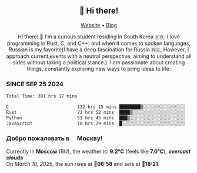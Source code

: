 <h2 align="center">👋 Hi there!</h2>
<p align="center">
  <a href="https://urdekcah.ru">Website</a> •
  <a href="https://urdekcah.blog">Blog</a>
</p>

<p align="center">
  Hi there! 👋 I'm a curious student residing in South Korea 🇰🇷. I love programming in Rust, C, and C++, and when it comes to spoken languages, Russian is my favorite(I have a deep fascination for Russia 🇷🇺, However, I approach current events with a neutral perspective, aiming to understand all sides without taking a political stance.). I am passionate about creating things, constantly exploring new ways to bring ideas to life.
</p>

### SINCE SEP 25 2024
<!--START_SECTION:waka-->
<!--LAST_WAKA_UPDATE:2025-03-09 18:22:07-->
```txt
Total Time: 391 hrs 17 mins

C                          132 hrs 15 mins ████████▒░░░░░░░░░░░░░░░░   32.89 %
Rust                       71 hrs 52 mins  ████▒░░░░░░░░░░░░░░░░░░░░   17.87 %
Python                     51 hrs 45 mins  ███▒░░░░░░░░░░░░░░░░░░░░░   12.87 %
JavaScript                 18 hrs 29 mins  █░░░░░░░░░░░░░░░░░░░░░░░░   04.60 %
```
<!--END_SECTION:waka-->

<h3>Добро пожаловать в <img src="https://cdn-icons-png.flaticon.com/512/197/197408.png" width="13"/> Москву!</h3>

<!--START_SECTION:weather:moscow-->
<!--LAST_WEATHER_UPDATE:2025-03-10 12:43:00-->
Currently in **Moscow** (RU), the weather is: **9.2°C** (feels like **7.0°C**), ***overcast clouds***<br/>
On *March 10, 2025*, the *sun rises* at 🌅**06:58** and *sets* at 🌇**18:21**.
<!--END_SECTION:weather-->
